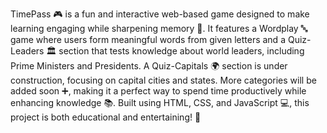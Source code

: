 TimePass 🎮 is a fun and interactive web-based game designed to make learning engaging while sharpening memory 🧠. It features a Wordplay 🔤 game where users form meaningful words from given letters and a Quiz-Leaders 🏛️ section that tests knowledge about world leaders, including Prime Ministers and Presidents. A Quiz-Capitals 🌍 section is under construction, focusing on capital cities and states. More categories will be added soon ➕, making it a perfect way to spend time productively while enhancing knowledge 📚. Built using HTML, CSS, and JavaScript 💻, this project is both educational and entertaining! 🚀
